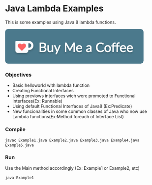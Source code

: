 # Java Lambda Examples

This is some examples using Java 8 lambda functions.

[![paypal](https://raw.githubusercontent.com/Menda0/java-lambda-examples/master/buymecoffee.png)](https://www.paypal.com/cgi-bin/webscr?cmd=_s-xclick&hosted_button_id=MN9GJRESLJEXQ)


### Objectives
- Basic helloworld with lambda function
- Creating Functional Interfaces
- Using previows interfaces wich were promoted to Functional Interfaces(Ex: Runnable)
- Using default Functional Interfaces of Java8 (Ex:Predicate)
- New funcionalities in some common classes of Java who now use Lambda functions(Ex:Method foreach of Interface List)

### Compile
```
javac Example1.java Example2.java Example3.java Example4.java Example5.java
```

### Run
Use the Main method accordingly (Ex: Example1 or Example2, etc)

```
java Example1
```